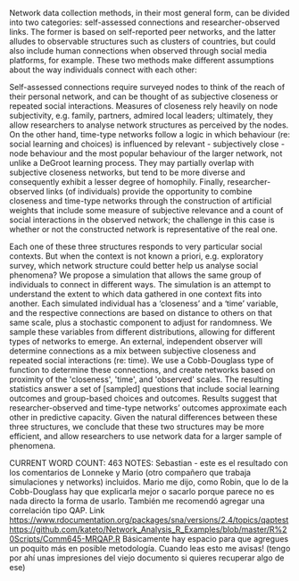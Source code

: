 Network data collection methods, in their most general form, can be divided into two categories: self-assessed connections and researcher-observed links. The former is based on self-reported peer networks, and the latter alludes to observable structures such as clusters of countries, but could also include human connections when observed through social media platforms, for example. These two methods make different assumptions about the way individuals connect with each other:

Self-assessed connections require surveyed nodes to think of the reach of their personal network, and can be thought of as subjective closeness or repeated social interactions. Measures of closeness rely heavily on node subjectivity, e.g. family, partners, admired local leaders; ultimately, they allow researchers to analyse network structures as perceived by the nodes. On the other hand, time-type networks follow a logic in which behaviour (re: social learning and choices) is influenced by relevant - subjectively close - node behaviour and the most popular behaviour of the larger network, not unlike a DeGroot learning process. They may partially overlap with subjective closeness networks, but tend to be more diverse and consequently exhibit a lesser degree of homophily. Finally, researcher-observed links (of individuals) provide the opportunity to combine closeness and time-type networks through the construction of artificial weights that include some measure of subjective relevance and a count of social interactions in the observed network; the challenge in this case is whether or not the constructed network is representative of the real one. 

Each one of these three structures responds to very particular social contexts. But when the context is not known a priori, e.g. exploratory survey, which network structure could better help us analyse social phenomena? We propose a simulation that allows the same group of individuals to connect in different ways. The simulation is an attempt to understand the extent to which data gathered in one context fits into another. Each simulated individual has a ‘closeness’ and a ‘time’ variable, and the respective connections are based on distance to others on that same scale, plus a stochastic component to adjust for randomness. We sample these variables from different distributions, allowing for different types of networks to emerge. An external, independent observer will determine connections as a mix between subjective closeness and repeated social interactions (re: time). We use a Cobb-Douglass type of function to determine these connections, and create networks based on proximity of the 'closeness', 'time', and 'observed' scales. The resulting statistics answer a set of [sampled] questions that include social learning outcomes and group-based choices and outcomes. Results suggest that researcher-observed and time-type networks’ outcomes approximate each other in predictive capacity. Given the natural differences between these three structures, we conclude that these two structures may be more efficient, and allow researchers to use network data for a larger sample of phenomena.

CURRENT WORD COUNT: 463 
NOTES: Sebastian - este es el resultado con los comentarios de Lonneke y Mario (otro compañero que trabaja simulaciones y networks) incluidos. Mario me dijo, como Robin, que lo de la Cobb-Douglass hay que explicarla mejor o sacarlo porque parece no es nada directo la forma de usarlo. También me recomendó agregar una correlación tipo QAP. Link https://www.rdocumentation.org/packages/sna/versions/2.4/topics/qaptest
https://github.com/kateto/Network_Analysis_R_Examples/blob/master/R%20Scripts/Comm645-MRQAP.R
Básicamente hay espacio para que agregues un poquito más en posible metodología. Cuando leas esto me avisas! (tengo por ahí unas impresiones del viejo documento si quieres recuperar algo de ese)
